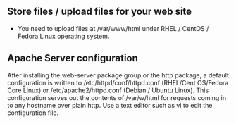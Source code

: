 ##  Store files / upload files for your web site

*  You need to upload files at /var/www/html under RHEL / CentOS / Fedora Linux operating system.


## Apache Server configuration

After installing the web-server package group or the http package, a default configuration is written to /etc/httpd/conf/httpd.conf (RHEL/Cent OS/Fedora Core Linux) or /etc/apache2/httpd.conf (Debian / Ubuntu Linux). This configuration serves out the contents of /var/w/html for requests coming in to any hostname over plain http. Use a text editor such as vi to edit the configuration file.
